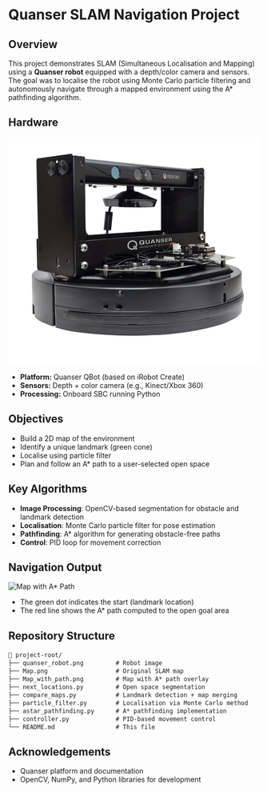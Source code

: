 # Quanser SLAM Navigation Project

## Overview
This project demonstrates SLAM (Simultaneous Localisation and Mapping) using a **Quanser robot** equipped with a depth/color camera and sensors. The goal was to localise the robot using Monte Carlo particle filtering and autonomously navigate through a mapped environment using the A* pathfinding algorithm.

## Hardware
![Quanser Bot](quanser_robot.png)

- **Platform:** Quanser QBot (based on iRobot Create)
- **Sensors:** Depth + color camera (e.g., Kinect/Xbox 360)
- **Processing:** Onboard SBC running Python

## Objectives
- Build a 2D map of the environment
- Identify a unique landmark (green cone)
- Localise using particle filter
- Plan and follow an A* path to a user-selected open space

## Key Algorithms
- **Image Processing**: OpenCV-based segmentation for obstacle and landmark detection
- **Localisation**: Monte Carlo particle filter for pose estimation
- **Pathfinding**: A* algorithm for generating obstacle-free paths
- **Control**: PID loop for movement correction

## Navigation Output
![Map with A* Path](Map_with_path.png)

- The green dot indicates the start (landmark location)
- The red line shows the A* path computed to the open goal area

## Repository Structure
```
📁 project-root/
├── quanser_robot.png         # Robot image
├── Map.png                   # Original SLAM map
├── Map_with_path.png         # Map with A* path overlay
├── next_locations.py         # Open space segmentation
├── compare_maps.py           # Landmark detection + map merging
├── particle_filter.py        # Localisation via Monte Carlo method
├── astar_pathfinding.py      # A* pathfinding implementation
├── controller.py             # PID-based movement control
└── README.md                 # This file
```

## Acknowledgements
- Quanser platform and documentation
- OpenCV, NumPy, and Python libraries for development
